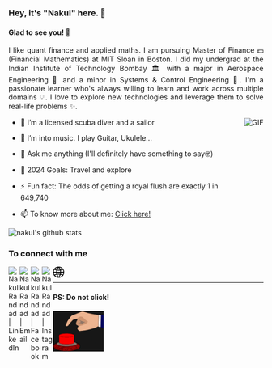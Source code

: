 ### Hey, it's "Nakul" here. 👋

#### Glad to see you! 🤩

<div style="text-align: justify"> 

I like quant finance and applied maths. I am pursuing Master of Finance 💵 (Financial Mathematics) at MIT Sloan in Boston. I did my undergrad at the Indian Institute of Technology Bombay 🏛 with a major in Aerospace Engineering 🚀 and a minor in Systems & Control Engineering 🤖.
I'm a passionate learner who's always willing to learn and work across multiple domains 💡.
I love to explore new technologies and leverage them to solve real-life problems ✨.
</div>

<img align="right" height="270px" alt="GIF" src="https://i.pinimg.com/originals/e4/26/70/e426702edf874b181aced1e2fa5c6cde.gif" />

- 🤿 I’m a licensed scuba diver and a sailor

- 🎸 I’m into music. I play Guitar, Ukulele...

- 💬 Ask me anything (I'll definitely have something to say🤓)

- 🥅 2024 Goals: Travel and explore

- ⚡ Fun fact: The odds of getting a royal flush are exactly 1 in 649,740

- 📫 To know more about me: [Click here!](https://nakulrandad.com/) 

![nakul's github stats](https://github-readme-stats.vercel.app/api?username=nakulrandad&show_icons=true&hide_border=false&count_private=true)

### To connect with me
<div>
 
 [<img align="left" alt="Nakul Randad | LinkedIn" width="22px" src="https://cdn.jsdelivr.net/npm/simple-icons@v3/icons/linkedin.svg" />](https://linkedin.com/in/nakulrandad/)

 [<img align="left" alt="Nakul Randad | Email" width="22px" src="https://cdn.jsdelivr.net/npm/simple-icons@v3/icons/gmail.svg" />](mailto:nakulrandad@gmail.com)

 [<img align="left" alt="Nakul Randad | Facebook" width="22px" src="https://cdn.jsdelivr.net/npm/simple-icons@v3/icons/facebook.svg"/>](https://facebook.com/nakulrandad)

 [<img align="left" alt="Nakul Randad | Instagram" width="22px" src="https://cdn.jsdelivr.net/npm/simple-icons@v3/icons/instagram.svg" />](https://www.instagram.com/nakulrandad)

 [<img align="left" alt="Nakul Randad | Website" width="22px" src="https://github.com/nakulrandad/nakulrandad/blob/master/assets/site.svg" />](https://nakulrandad.com/)

</div>

<br>

---

#### PS: **Do not click!**

[<img alt="GIF" src="https://github.com/nakulrandad/nakulrandad/blob/master/assets/do_not_press.gif?raw=1" width="100px" />](https://www.youtube.com/watch?v=dQw4w9WgXcQ)

<!-- flag{How_bored_or_curious_does_one_need_to_be_to_actually_read_this_README... lol!} -->

